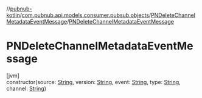 //[pubnub-kotlin](../../../index.md)/[com.pubnub.api.models.consumer.pubsub.objects](../index.md)/[PNDeleteChannelMetadataEventMessage](index.md)/[PNDeleteChannelMetadataEventMessage](-p-n-delete-channel-metadata-event-message.md)

# PNDeleteChannelMetadataEventMessage

[jvm]\
constructor(source: [String](https://kotlinlang.org/api/latest/jvm/stdlib/kotlin/-string/index.html), version: [String](https://kotlinlang.org/api/latest/jvm/stdlib/kotlin/-string/index.html), event: [String](https://kotlinlang.org/api/latest/jvm/stdlib/kotlin/-string/index.html), type: [String](https://kotlinlang.org/api/latest/jvm/stdlib/kotlin/-string/index.html), channel: [String](https://kotlinlang.org/api/latest/jvm/stdlib/kotlin/-string/index.html))
